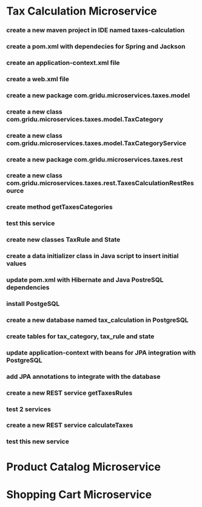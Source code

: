# Tax Calculation Microservice
### create a new maven project in IDE named taxes-calculation
### create a pom.xml with dependecies for Spring and Jackson
### create an application-context.xml file
### create a web.xml file
### create a new package com.gridu.microservices.taxes.model
### create a new class com.gridu.microservices.taxes.model.TaxCategory
### create a new class com.gridu.microservices.taxes.model.TaxCategoryService
### create a new package com.gridu.microservices.taxes.rest
### create a new class com.gridu.microservices.taxes.rest.TaxesCalculationRestResource
### create method getTaxesCategories
### test this service
### create new classes TaxRule and State
### create a data initializer class in Java script to insert initial values
### update pom.xml with Hibernate and Java PostreSQL dependencies
### install PostgeSQL
### create a new database named tax_calculation in PostgreSQL
### create tables for tax_category, tax_rule and state
### update application-context with beans for JPA integration with PostgreSQL
### add JPA annotations to integrate with the database
### create a new REST service getTaxesRules
### test 2 services
### create a new REST service calculateTaxes
### test this new service
# Product Catalog Microservice
# Shopping Cart Microservice
